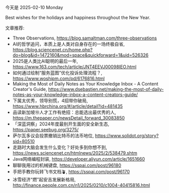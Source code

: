 今天是 2025-02-10 Monday

Best wishes for the holidays and happiness throughout the New Year.

文章推荐:
- Three Observations, https://blog.samaltman.com/three-observations
- AI的哲学追问，本质上是人类对自身存在的一场终极自省, https://blog.sciencenet.cn/home.php?do=blog&id=1472160&mod=space&quickforward=1&uid=526326
- 2025是人类比AI聪明的最后一年, https://www.163.com/tech/article/JNT4EEVJ00098IEO.html
- 如何通过绘制“服务蓝图”优化投诉处理流程？, https://www.woshipm.com/pd/6176816.html
- Making the Most of Daily Notes as Your Knowledge Inbox - A Content Creator's Guide, https://www.dsebastien.net/making-the-most-of-daily-notes-as-your-knowledge-inbox-a-content-creators-guide/
- 下属太优秀，领导别慌，4招带你破局, https://www.hbrchina.org/#/article/detail?id=481435
- 品读新加坡⑩人才工作有绝招：总能选出最优秀的人, https://m.thepaper.cn/newsDetail_forward_30083850
- 「深蓝洞察」2024年度最别开生面的安全新生态, https://paper.seebug.org/3275/
- 萨尔瓦多议会投票撤销比特币的法币地位, https://www.solidot.org/story?sid=80510
- 走路时大脑会发生什么变化？好处多到你想不到, https://news.sciencenet.cn/htmlnews/2025/2/538479.shtm
- Java网络编程封装, https://developer.aliyun.com/article/1651660
- 聊聊我用过的机械键盘, https://sspai.com/post/96180
- 手把手教你玩转飞书文档🪴, https://sspai.com/post/96170
- 冰雪经济“燃”起安吉发展新格局, http://finance.people.com.cn/n1/2025/0210/c1004-40415816.html

